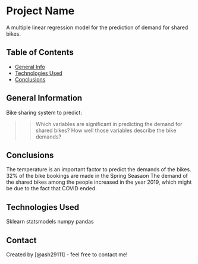 # Project Name
A multiple linear regression model for the prediction of demand for shared bikes.


## Table of Contents
* [General Info](#general-information)
* [Technologies Used](#technologies-used)
* [Conclusions](#conclusions)


<!-- You can include any other section that is pertinent to your problem -->

## General Information
Bike sharing system to predict:
>>Which variables are significant in predicting the demand for shared bikes?
>>How well those variables describe the bike demands?

<!-- You don't have to answer all the questions - just the ones relevant to your project. -->

## Conclusions
The temperature is an important factor to predict the demands of the bikes.
32% of the bike bookings are made in the Spring Seasaon
The demand of the shared bikes among the people increased in the year 2019, which might be due to the fact that COVID ended.


<!-- You don't have to answer all the questions - just the ones relevant to your project. -->


## Technologies Used
Sklearn
statsmodels
numpy
pandas


<!-- As the libraries versions keep on changing, it is recommended to mention the version of library used in this project -->


## Contact
Created by [@ash29111] - feel free to contact me!

